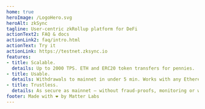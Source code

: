 ```yaml
---
home: true
heroImage: /LogoHero.svg
heroAlt: zkSync
tagline: User-centric zkRollup platform for DeFi
actionText2: FAQ & docs
actionLink2: faq/intro.html
actionText: Try it
actionLink: https://testnet.zksync.io
features:
- title: Scalable.
  details: Up to 2000 TPS. ETH and ERC20 token transfers for pennies.
- title: Usable.
  details: Withdrawals to mainnet in under 5 min. Works with any Ethereum wallet.
- title: Trustless.
  details: As secure as mainnet — without fraud-proofs, monitoring or watch-towers.
footer: Made with ❤️ by Matter Labs
---
```

